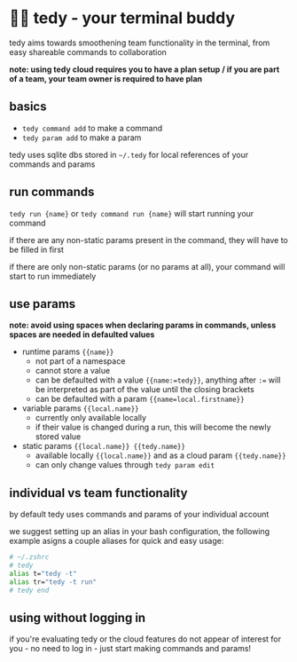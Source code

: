 # 🧸✨ tedy - your terminal buddy

tedy aims towards smoothening team functionality in the terminal, from easy shareable commands to collaboration

**note: using tedy cloud requires you to have a plan setup / if you are part of a team, your team owner is required to have plan**

## basics

- `tedy command add` to make a command
- `tedy param add` to make a param

tedy uses sqlite dbs stored in `~/.tedy` for local references of your commands and params

## run commands

`tedy run {name}` or `tedy command run {name}` will start running your command

if there are any non-static params present in the command, they will have to be filled in first

if there are only non-static params (or no params at all), your command will start to run immediately

## use params

**note: avoid using spaces when declaring params in commands, unless spaces are needed in defaulted values**

- runtime params `{{name}}`
  - not part of a namespace
  - cannot store a value
  - can be defaulted with a value `{{name:=tedy}}`, anything after `:=` will be interpreted as part of the value until the closing brackets
  - can be defaulted with a param `{{name=local.firstname}}`
- variable params `{{local.name}}`
  - currently only available locally
  - if their value is changed during a run, this will become the newly stored value
- static params `{{local.name}} {{tedy.name}}`
  - available locally `{{local.name}}` and as a cloud param `{{tedy.name}}`
  - can only change values through `tedy param edit`

## individual vs team functionality

by default tedy uses commands and params of your individual account

we suggest setting up an alias in your bash configuration, the following example asigns a couple aliases for quick and easy usage:
```bash
# ~/.zshrc
# tedy
alias t="tedy -t"
alias tr="tedy -t run"
# tedy end
```

## using without logging in

if you're evaluating tedy or the cloud features do not appear of interest for you - no need to log in - just start making commands and params!
